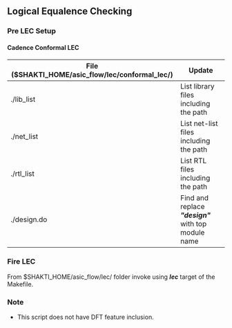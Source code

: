 ## Logical Equalence Checking

### Pre LEC Setup

#### Cadence Conformal LEC
|File ($SHAKTI_HOME/asic_flow/lec/conformal_lec/)                        | Update|
|--------------------------------| -------- |
|./lib_list       |List library files including the path|
|./net_list         |List net-list files including the path|
|./rtl_list        |List RTL files including the path|
|./design.do |Find and replace ***"design"*** with top module name

### Fire LEC

From $SHAKTI_HOME/asic_flow/lec/ folder invoke using ***lec*** target of the Makefile.

### Note

* This script does not have DFT feature inclusion.